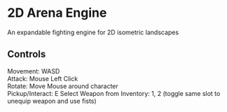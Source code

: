<h1>2D Arena Engine</h1>
An expandable fighting engine for 2D isometric landscapes

<h2>Controls</h2>
Movement: WASD<br>
Attack: Mouse Left Click<br>
Rotate: Move Mouse around character<br>
Pickup/Interact: E
Select Weapon from Inventory: 1, 2 (toggle same slot to unequip weapon and use fists)<br>